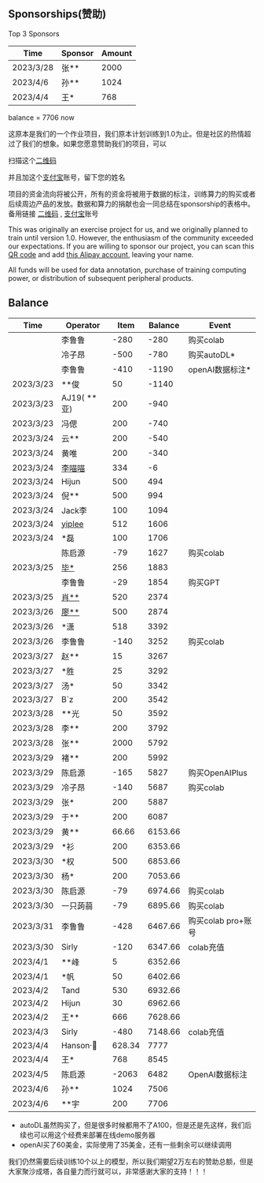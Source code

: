 ## Sponsorships(赞助)

Top 3 Sponsors

|Time    | Sponsor     | Amount |
| --- | --- | --- | 
| 2023/3/28 | 张** | 2000 |
| 2023/4/6 | 孙** | 1024|
| 2023/4/4| 王*| 768|

balance =  7706  now

这原本是我们的一个作业项目，我们原本计划训练到1.0为止。但是社区的热情超过了我们的想象。如果您愿意赞助我们的项目，可以

扫描这个[二维码](https://s1.imagehub.cc/images/2023/03/23/fba44d198f0bb887089b4d8739363c0b.jpeg)

并且加这个[支付宝](https://s1.imagehub.cc/images/2023/03/23/b69e4e47759132dd3d4bbafa7bd602aa.jpeg)账号，留下您的姓名

项目的资金流向将被公开，所有的资金将被用于数据的标注，训练算力的购买或者后续周边产品的发放。数据和算力的捐献也会一同总结在sponsorship的表格中。备用链接 [二维码](image/sponser_QR_code.jpeg) , [支付宝](image/alipay_friend.jpeg)账号

This was originally an exercise project for us, and we originally planned to train until version 1.0. However, the enthusiasm of the community exceeded our expectations. If you are willing to sponsor our project, you can scan this [QR code](image/sponser_QR_code.jpeg)  and add [this Alipay account](image/alipay_friend.jpeg), leaving your name.

All funds will be used for data annotation, purchase of training computing power, or distribution of subsequent peripheral products.

## Balance
| Time| Operator| Item | Balance | Event |
| --- | --- | --- | --- | --- |
|  | 李鲁鲁 | -280 | -280 | 购买colab |
|  | 冷子昂 | -500 | -780 | 购买autoDL* |
|  | 李鲁鲁 | -410 | -1190 | openAI数据标注* |
| 2023/3/23 | **俊 | 50 | -1140 | |
| 2023/3/23 | AJ19( **亚) | 200|-940 | |
| 2023/3/23 | 冯偲| 200|-740 | |
| 2023/3/24 | 云**| 200|-540 | |
| 2023/3/24 | 黄唯| 200|-340 | |
| 2023/3/24 | [李喵喵](https://github.com/ljsabc/Fujisaki)  | 334|-6 | |
| 2023/3/24 | Hijun | 500|494 | |
| 2023/3/24 | 倪** | 500|994 | |
| 2023/3/24 | Jack李| 100| 1094 | |
| 2023/3/24 | [yiplee](https://github.com/pandodao/botastic) | 512| 1606 | |
| 2023/3/24 | *磊 | 100| 1706 | |
|  | 陈启源 | -79 | 1627 | 购买colab |
| 2023/3/25 | [毕*](https://github.com/BICHENG) | 256| 1883 | |
|  | 李鲁鲁 | -29 | 1854 | 购买GPT |
| 2023/3/25 | [肖**]( https://github.com/mobe1978) | 520| 2374 | |
| 2023/3/26 | [廖**]( https://github.com/liasece) | 500| 2874 | |
| 2023/3/26 | *潇 | 518| 3392| |
| 2023/3/26 | 李鲁鲁 | -140 | 3252 | 购买colab |
| 2023/3/27 | 赵** | 15| 3267| |
| 2023/3/27 | *胜| 25| 3292| |
| 2023/3/27 | 汤*| 50| 3342| |
| 2023/3/27 | B`z | 200| 3542| |
| 2023/3/28 | **光| 50| 3592| |
| 2023/3/28 | 李**| 200| 3792| |
| 2023/3/28 | 张**| 2000 | 5792| |
| 2023/3/29 | 褚**| 200| 5992| |
| 2023/3/29 | 陈启源 | -165 | 5827 | 购买OpenAIPlus|
| 2023/3/29 | 冷子昂 | -140 | 5687 | 购买colab|
| 2023/3/29 | 张*| 200| 5887| |
| 2023/3/29 | 于**| 200| 6087| |
| 2023/3/29 | 黄**| 66.66 | 6153.66| |
| 2023/3/29 | *衫| 200| 6353.66| |
| 2023/3/30 | *权| 500| 6853.66| |
| 2023/3/30 | 杨*| 200| 7053.66| |
| 2023/3/30 | 陈启源 | -79 | 6974.66 | 购买colab|
| 2023/3/30 | 一只蒟蒻| -79 | 6895.66 | 购买colab|
| 2023/3/31 | 李鲁鲁| -428 | 6467.66 | 购买colab pro+账号|
| 2023/3/30 | Sirly| -120 | 6347.66 |colab充值|
| 2023/4/1 | **峰| 5 | 6352.66 | |
| 2023/4/1 | *帆| 50 | 6402.66 | |
| 2023/4/2 | Tand| 530 | 6932.66 | |
| 2023/4/2 | Hijun| 30 | 6962.66 | |
| 2023/4/2 | 王**| 666 | 7628.66 | |
| 2023/4/3| Sirly| -480| 7148.66 |colab充值|
| 2023/4/4| Hanson·🐑 |628.34| 7777| |
| 2023/4/4| 王*|768 | 8545| |
| 2023/4/5| 陈启源 | -2063| 6482 | OpenAI数据标注|
| 2023/4/6| 孙**|1024| 7506| |
| 2023/4/6| **宇|200| 7706| |

* autoDL虽然购买了，但是很多时候都用不了A100，但是还是先这样，我们后续也可以用这个经费来部署在线demo服务器
* openAI买了60美金，实际使用了35美金，还有一些剩余可以继续调用

我们仍然需要后续训练10个以上的模型，所以我们期望2万左右的赞助总额，但是大家聚沙成塔，各自量力而行就可以，非常感谢大家的支持！！！


